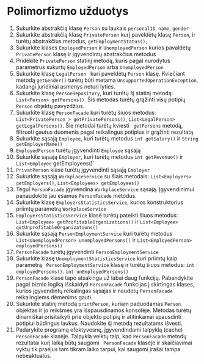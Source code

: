 # Polimorfizmo užduotys
1.	Sukurkite abstrakčią klasę `Person` su laukais `personalID`, `name`, `gender`
2.	Sukurkite abstrakčią klasę `PrivatePerson` kurį paveldėtų klasę `Person`, ir turėtų abstrakčius metodus, `getEmploymentStatus();`
3.	Sukurkite klases `EmployedPerson` ir `UnemployedPerson` kurios pavaldėtų `PrivatePerson` klasę ir įgyvendintų abstrakčius metodus
4.	Pridėkite `PrivatePerson` statinį metodą, kuris pagal nurodytus parametrus sukurtų `EmployedPerson` arba `UnemployedPerson`
5.	Sukurkite klasę `LegalPerson ` kuri paveldėtų  `Person` klasę. Kviečiant metodą `getGender()` turėtų būti metama `UnsupportedOperationException`, kadangi juridiniai asmenys neturi lyties.
6.	Sukurkite klasę `PersonRepository`, kuri turėtų šį statinį metodą:  `List<Person> getPersons()`. Šis metodas turėtų grąžinti visų potipių `Person` objektų pavyzdžius.
7.	 Sukurkite klasę `PersonFacade` kuri turėtų šiuos metodus: `List<PrivatePerson > getPrivatePersons()`, `List<LegalPerson> getLegalPersons()`. Šie metodai turėtų kviesti ` getPersons` metodą, filtruoti gautus duomenis pagal reikalingus potipius ir grąžinti rezultatą. 
8.	Sukurkite sąsają `Employee`, kuri turėtų metodus `int getSalary()` ir `String getEmployerName()`
9.	`EmployedPerson` turėtų įgyvendinti `Employee` sąsają
10.	Sukurkite sąsają `Employer`, kuri turėtų metodus `int getRevenue()` ir `List<Employee` getEmployees()` 
11.	`PrivatPerson` klasė turėtų įgyvendinti sąsają `Employer`
12.	Sukurkite sąsają `WorkplaceService` su šiais metodais: `List<Employers> getEmployers()`, `List<Employees> getEmployees()`
13.	Tegul `PersonFacade` įgyvendina `WorkplaceService` sąsają. Įgyvendinimui panaudokite jau esamus `PersonFacade` metodus.
14.	Sukurkite klasę ` EmployersStatisticsService `, kurios konstruktorius priimtų parametrą `WorkplaceService`
15.	`EmployersStatisticsService` klasė turėtų pateikti šiuos metodus: `List<Employee> getProfitableOrganizations()` ir `List<Employee> getUnprofitableOrganizations()`
16.	Sukurkite sąsają `PersonEmploymentService` kuri turėtų metodus `List<UnemployedPerson> unemployedPersons()` ir `List<EmployedPerson> employedPersons()`
17.	`PersonFacade` turėtų įgyvendinti `PersonEmploymentService`
18.	Sukurkite klasę `UnemploymentStatisticsService` kuri priimtų kaip parametrą  ` PersonEmploymentService` klasę ir turėtų šiuos metodus: `int employedPersons()`. `int unEmployedPersons()`
19.	`PersonFacade` klasė tapo atsakinga už labai daug funkcijų. Pabandykite pagal biznio logiką išskaidyti `PersonFacade` funkcijas į skirtingas klases, kurios įgyvendintų reikalingas sąsajas ir naudotų `PersonFacade` reikalingiems dėmenims gauti.
20.	Sukurkite statinį metodą `printPerson`, kuriam paduodamas `Person` objektas ir jo reikšmės yra išspausdinamos konsolėje. Metodas turėtų dinamiškai prisitaikyti prie objekto potipių ir atitinkamai spausdinti potipiui būdingus laukus. Naudokite šį metodą rezultatams išvesti.
21.	Padarykite programą efektyvesnę, įgyvendindami talpyklą (cache) `PersonFacade` klasėje.  Talpykla veiktų taip, kad ` PersonFacade ` metodų rezultatai kurį laiką būtų saugomi ` PersonFacade` klasėje ir skaičiavimai vyktų tik praėjus tam tikram laiko tarpui, kai saugomi įrašai tampa nebeaktualūs.	
